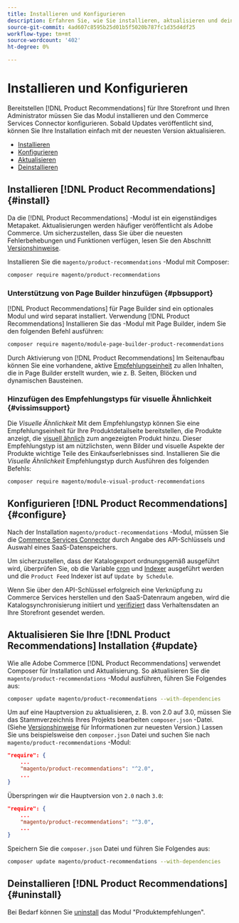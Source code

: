 ```yaml
---
title: Installieren und Konfigurieren
description: Erfahren Sie, wie Sie installieren, aktualisieren und deinstallieren [!DNL Product Recommendations].
source-git-commit: 4ad607c8595b25d01b5f5020b787fc1d35d4df25
workflow-type: tm+mt
source-wordcount: '402'
ht-degree: 0%

---
```


# Installieren und Konfigurieren

Bereitstellen [!DNL Product Recommendations] für Ihre Storefront und Ihren Administrator müssen Sie das Modul installieren und den Commerce Services Connector konfigurieren. Sobald Updates veröffentlicht sind, können Sie Ihre Installation einfach mit der neuesten Version aktualisieren.

- [Installieren](#install)
- [Konfigurieren](#configure)
- [Aktualisieren](#update)
- [Deinstallieren](#uninstall)

## Installieren [!DNL Product Recommendations] {#install}

Da die [!DNL Product Recommendations] -Modul ist ein eigenständiges Metapaket. Aktualisierungen werden häufiger veröffentlicht als Adobe Commerce. Um sicherzustellen, dass Sie über die neuesten Fehlerbehebungen und Funktionen verfügen, lesen Sie den Abschnitt [Versionshinweise](release-notes.md).

Installieren Sie die `magento/product-recommendations` -Modul mit Composer:

```bash
composer require magento/product-recommendations
```

### Unterstützung von Page Builder hinzufügen {#pbsupport}

[!DNL Product Recommendations] für Page Builder sind ein optionales Modul und wird separat installiert. Verwendung [!DNL Product Recommendations] Installieren Sie das -Modul mit Page Builder, indem Sie den folgenden Befehl ausführen:

```bash
composer require magento/module-page-builder-product-recommendations
```

Durch Aktivierung von [!DNL Product Recommendations] Im Seitenaufbau können Sie eine vorhandene, aktive [Empfehlungseinheit](https://docs.magento.com/user-guide/cms/page-builder-add-recommendations.html) zu allen Inhalten, die in Page Builder erstellt wurden, wie z. B. Seiten, Blöcken und dynamischen Bausteinen.

### Hinzufügen des Empfehlungstyps für visuelle Ähnlichkeit {#vissimsupport}

Die _Visuelle Ähnlichkeit_ Mit dem Empfehlungstyp können Sie eine Empfehlungseinheit für Ihre Produktdetailseite bereitstellen, die Produkte anzeigt, die [visuell ähnlich](type.md#visualsim) zum angezeigten Produkt hinzu. Dieser Empfehlungstyp ist am nützlichsten, wenn Bilder und visuelle Aspekte der Produkte wichtige Teile des Einkaufserlebnisses sind. Installieren Sie die _Visuelle Ähnlichkeit_ Empfehlungstyp durch Ausführen des folgenden Befehls:

```bash
composer require magento/module-visual-product-recommendations
```

## Konfigurieren [!DNL Product Recommendations] {#configure}

Nach der Installation `magento/product-recommendations` -Modul, müssen Sie die [Commerce Services Connector](https://docs.magento.com/user-guide/configuration/services/saas.html) durch Angabe des API-Schlüssels und Auswahl eines SaaS-Datenspeichers.

Um sicherzustellen, dass der Katalogexport ordnungsgemäß ausgeführt wird, überprüfen Sie, ob die Variable [cron](https://devdocs.magento.com/guides/v2.4/config-guide/cli/config-cli-subcommands-cron.html) und [Indexer](https://devdocs.magento.com/guides/v2.4/config-guide/cli/config-cli-subcommands-index.html) ausgeführt werden und die `Product Feed` Indexer ist auf `Update by Schedule`.

Wenn Sie über den API-Schlüssel erfolgreich eine Verknüpfung zu Commerce Services herstellen und den SaaS-Datenraum angeben, wird die Katalogsynchronisierung initiiert und [verifiziert](verify.md) dass Verhaltensdaten an Ihre Storefront gesendet werden.

## Aktualisieren Sie Ihre [!DNL Product Recommendations] Installation {#update}

Wie alle Adobe Commerce [!DNL Product Recommendations] verwendet Composer für Installation und Aktualisierung. So aktualisieren Sie die `magento/product-recommendations` -Modul ausführen, führen Sie Folgendes aus:

```bash
composer update magento/product-recommendations --with-dependencies
```

Um auf eine Hauptversion zu aktualisieren, z. B. von 2.0 auf 3.0, müssen Sie das Stammverzeichnis Ihres Projekts bearbeiten `composer.json` -Datei. (Siehe [Versionshinweise](release-notes.md) für Informationen zur neuesten Version.) Lassen Sie uns beispielsweise den `composer.json` Datei und suchen Sie nach `magento/product-recommendations` -Modul:

```json
"require": {
    ...
    "magento/product-recommendations": "^2.0",
    ...
}
```

Überspringen wir die Hauptversion von `2.0` nach `3.0`:

```json
"require": {
    ...
    "magento/product-recommendations": "^3.0",
    ...
}
```

Speichern Sie die `composer.json` Datei und führen Sie Folgendes aus:

```bash
composer update magento/product-recommendations --with-dependencies
```

## Deinstallieren [!DNL Product Recommendations] {#uninstall}

Bei Bedarf können Sie [uninstall](https://devdocs.magento.com/guides/v2.4/install-gde/install/cli/install-cli-uninstall-mods.html) das Modul &quot;Produktempfehlungen&quot;.
